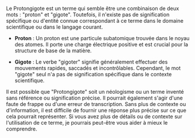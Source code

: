 Le Protongigote est un terme qui semble être une combinaison de deux mots : "proton" et "gigote". Toutefois, il n'existe pas de signification spécifique ou d'entité connue correspondant à ce terme dans le domaine scientifique ou dans le langage courant. 

- **Proton** : Un proton est une particule subatomique trouvée dans le noyau des atomes. Il porte une charge électrique positive et est crucial pour la structure de base de la matière.

- **Gigote** : Le verbe "gigoter" signifie généralement effectuer des mouvements rapides, saccadés et incontrôlables. Cependant, le mot "gigote" seul n'a pas de signification spécifique dans le contexte scientifique.

Il est possible que "Protongigote" soit un néologisme ou un terme inventé sans référence ou signification précise. Il pourrait également s'agir d'une faute de frappe ou d'une erreur de transcription. Sans plus de contexte ou d'information, il est difficile de fournir une réponse plus précise sur ce que cela pourrait représenter. Si vous avez plus de détails ou de contexte sur l'utilisation de ce terme, je pourrais peut-être vous aider à mieux le comprendre.